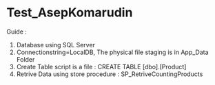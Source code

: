 # Test_AsepKomarudin

Guide :

1. Database using SQL Server 
2. Connectionstring=LocalDB, The physical file staging is in App_Data Folder
3. Create Table script is a file : CREATE TABLE [dbo].[Product]
4. Retrive Data using store procedure : SP_RetriveCountingProducts
